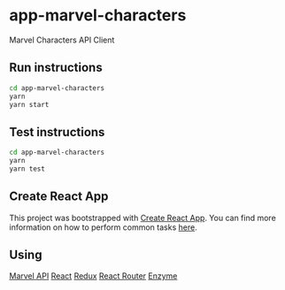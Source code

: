 # app-marvel-characters
Marvel Characters API Client

## Run instructions
```bash
cd app-marvel-characters
yarn
yarn start
```

## Test instructions
```bash
cd app-marvel-characters
yarn
yarn test
```

## Create React App
This project was bootstrapped with [Create React App](https://github.com/facebookincubator/create-react-app). You can find more information on how to perform common tasks [here](https://github.com/facebookincubator/create-react-app/blob/master/packages/react-scripts/template/README.md).

## Using
[Marvel API](https://developer.marvel.com/docs/)
[React](https://reactjs.org/)
[Redux](https://redux.js.org/)
[React Router](https://reacttraining.com/react-router/)
[Enzyme](https://airbnb.io/projects/enzyme/)
